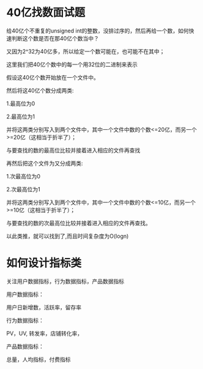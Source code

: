 # 40亿找数面试题

给40亿个不重复的unsigned int的整数，没排过序的，然后再给一个数，如何快速判断这个数是否在那40亿个数当中？

又因为2^32为40亿多，所以给定一个数可能在，也可能不在其中；

这里我们把40亿个数中的每一个用32位的二进制来表示

假设这40亿个数开始放在一个文件中。

然后将这40亿个数分成两类:

1.最高位为0

2.最高位为1

并将这两类分别写入到两个文件中，其中一个文件中数的个数<=20亿，而另一个>=20亿（这相当于折半了）；

与要查找的数的最高位比较并接着进入相应的文件再查找

再然后把这个文件为又分成两类:

1.次最高位为0

2.次最高位为1

并将这两类分别写入到两个文件中，其中一个文件中数的个数<=10亿，而另一个>=10亿（这相当于折半了）；

与要查找的数的次最高位比较并接着进入相应的文件再查找。

以此类推，就可以找到了,而且时间复杂度为O(logn)

# 如何设计指标类

关注用户数据指标，行为数据指标，产品数据指标

用户数据指标：

用户日新增数，活跃率，留存率

行为数据指标：

PV，UV, 转发率，店铺转化率，

产品数据指标：

总量，人均指标，付费指标


# 
